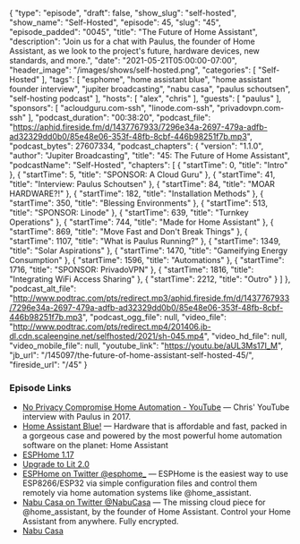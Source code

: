 {
  "type": "episode",
  "draft": false,
  "show_slug": "self-hosted",
  "show_name": "Self-Hosted",
  "episode": 45,
  "slug": "45",
  "episode_padded": "0045",
  "title": "The Future of Home Assistant",
  "description": "Join us for a chat with Paulus, the founder of Home Assistant, as we look to the project's future, hardware devices, new standards, and more.",
  "date": "2021-05-21T05:00:00-07:00",
  "header_image": "/images/shows/self-hosted.png",
  "categories": [
    "Self-Hosted"
  ],
  "tags": [
    "esphome",
    "home assistant blue",
    "home assistant founder interview",
    "jupiter broadcasting",
    "nabu casa",
    "paulus schoutsen",
    "self-hosting podcast"
  ],
  "hosts": [
    "alex",
    "chris"
  ],
  "guests": [
    "paulus"
  ],
  "sponsors": [
    "acloudguru.com-ssh",
    "linode.com-ssh",
    "privadovpn.com-ssh"
  ],
  "podcast_duration": "00:38:20",
  "podcast_file": "https://aphid.fireside.fm/d/1437767933/7296e34a-2697-479a-adfb-ad32329dd0b0/85e48e06-353f-48fb-8cbf-446b98251f7b.mp3",
  "podcast_bytes": 27607334,
  "podcast_chapters": {
    "version": "1.1.0",
    "author": "Jupiter Broadcasting",
    "title": "45: The Future of Home Assistant",
    "podcastName": "Self-Hosted",
    "chapters": [
      {
        "startTime": 0,
        "title": "Intro"
      },
      {
        "startTime": 5,
        "title": "SPONSOR: A Cloud Guru"
      },
      {
        "startTime": 41,
        "title": "Interview: Paulus Schoutsen"
      },
      {
        "startTime": 84,
        "title": "MOAR HARDWARE?!"
      },
      {
        "startTime": 182,
        "title": "Installation Methods"
      },
      {
        "startTime": 350,
        "title": "Blessing Environments"
      },
      {
        "startTime": 513,
        "title": "SPONSOR: Linode"
      },
      {
        "startTime": 639,
        "title": "Turnkey Operations"
      },
      {
        "startTime": 744,
        "title": "Made for Home Assistant"
      },
      {
        "startTime": 869,
        "title": "Move Fast and Don't Break Things"
      },
      {
        "startTime": 1107,
        "title": "What is Paulus Running?"
      },
      {
        "startTime": 1349,
        "title": "Solar Aspirations"
      },
      {
        "startTime": 1470,
        "title": "Gameifying Energy Consumption"
      },
      {
        "startTime": 1596,
        "title": "Automations"
      },
      {
        "startTime": 1716,
        "title": "SPONSOR: PrivadoVPN"
      },
      {
        "startTime": 1816,
        "title": "Integrating WiFi Access Sharing"
      },
      {
        "startTime": 2212,
        "title": "Outro"
      }
    ]
  },
  "podcast_alt_file": "http://www.podtrac.com/pts/redirect.mp3/aphid.fireside.fm/d/1437767933/7296e34a-2697-479a-adfb-ad32329dd0b0/85e48e06-353f-48fb-8cbf-446b98251f7b.mp3",
  "podcast_ogg_file": null,
  "video_file": "http://www.podtrac.com/pts/redirect.mp4/201406.jb-dl.cdn.scaleengine.net/selfhosted/2021/sh-045.mp4",
  "video_hd_file": null,
  "video_mobile_file": null,
  "youtube_link": "https://youtu.be/aUL3Ms17I_M",
  "jb_url": "/145097/the-future-of-home-assistant-self-hosted-45/",
  "fireside_url": "/45"
}


### Episode Links

  * [No Privacy Compromise Home Automation - YouTube](https://www.youtube.com/watch?v=LQbOtUmITv8 "No Privacy Compromise Home Automation - YouTube") — Chris' YouTube interview with Paulus in 2017.
  * [Home Assistant Blue!](https://www.home-assistant.io/blue/ "Home Assistant Blue!") — Hardware that is affordable and fast, packed in a gorgeous case and powered by the most powerful home automation software on the planet: Home Assistant
  * [ESPHome 1.17](https://www.home-assistant.io/blog/#esphome-117 "ESPHome 1.17")
  * [Upgrade to Lit 2.0](https://developers.home-assistant.io/blog/2021/05/19/lit-2.0/ "Upgrade to Lit 2.0")
  * [ESPHome on Twitter @esphome_](https://twitter.com/esphome_ "ESPHome on Twitter @esphome_") — ESPHome is the easiest way to use ESP8266/ESP32 via simple configuration files and control them remotely via home automation systems like @home_assistant.
  * [Nabu Casa on Twitter @NabuCasa](https://twitter.com/NabuCasa "Nabu Casa on Twitter @NabuCasa") — The missing cloud piece for @home_assistant, by the founder of Home Assistant. Control your Home Assistant from anywhere. Fully encrypted.
  * [Nabu Casa](https://www.nabucasa.com/ "Nabu Casa")



